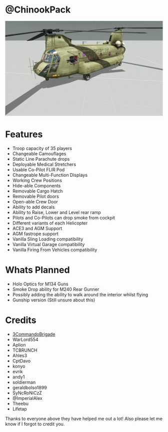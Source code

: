 @ChinookPack
==============

![Chinook Front View](https://raw.githubusercontent.com/deltagamer/ChinookPack/master/Release_Notes/Thread_Images/2015-05-13_00023.jpg)

Features
=========
* Troop capacity of 35 players
* Changeable Camouflages
* Static Line Parachute drops
* Deployable Medical Stretchers
* Usable Co-Pilot FLIR Pod
* Changeable Multi-Function Displays
* Working Crew Positions
* Hide-able Components
* Removable Cargo Hatch
* Removable Pilot doors
* Open-able Crew Door
* Ability to add decals 
* Ability to Raise, Lower and Level rear ramp
* Pilots and Co-Pilots can drop smoke from cockpit
* Different variants of each Helicopter
* ACE3 and AGM Support
* AGM fastrope support
* Vanilla Sling Loading compatibility
* Vanilla Virtual Garage compatibility
* Vanilla Firing From Vehicles compatibility


Whats Planned
=========

* Holo Optics for M134 Guns
* Smoke Drop ability for M240 Rear Gunner
* Possibly adding the ability to walk around the interior whilst flying
* Gunship version (Still unsure about this)


Credits
=============

* [3CommandoBrigade](http://3commandobrigade.com)
* WarLord554
* Aplion
* TCBRUNCH
* Ahles3
* CptDavo
* konyo
* evrik
* andy1
* soldierman
* geraldbolso1899
* SyNcRoNiCzZ
* @ImperialAlex
* Theebu
* Lifetap

Thanks to everyone above they have helped me out a lot! 
Also please let me know if I forgot to credit you.
